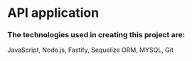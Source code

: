 # API application

### The technologies used in creating this project are:

JavaScript, Node.js, Fastify, Sequelize ORM, MYSQL, Git
